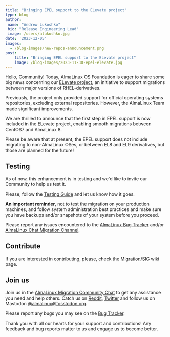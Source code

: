 ```yaml
---
title: "Bringing EPEL support to the ELevate project"
type: blog
author: 
 name: "Andrew Lukoshko"
 bio: "Release Engineering Lead"
 image: /users/alukoshko.jpg
date: '2023-12-05'
images:
  - /blog-images/new-repos-announcement.png
post:
    title: "Bringing EPEL support to the ELevate project"
    image: /blog-images/2023-11-30-epel-elevate.jpg
---
```


Hello, Community! Today, AlmaLinux OS Foundation is eager to share some big news concerning  our [ELevate project](https://almalinux.org/elevate/), an initiative to support migrations between major versions of RHEL-derivatives. 

Previously, the project only provided support for official operating systems repositories, excluding external repositories. However, the AlmaLinux Team made significant improvements. 

We are thrilled to announce that the first step in EPEL support is now included in the ELevate project, enabling smooth migrations between CentOS7 and AlmaLinux 8. 

Please be aware that at present, the EPEL support does not include migrating to non-AlmaLinux OSes, or between EL8 and EL9 derivatives, but those are planned for the future!

## Testing
As of now, this enhancement is in testing and we'd like to invite our Community to help us test it. 

Please, follow the [Testing Guide](https://wiki.almalinux.org/elevate/ELevate-testing-guide.html) and let us know how it goes.

**An important reminder**, not to test the migration on your production machines, and follow system administration best practices and make sure you have backups and/or snapshots of your system before you proceed.

Please report any issues encountered to the [AlmaLinux Bug Tracker](https://bugs.almalinux.org) and/or [AlmaLinux Chat Migration Channel](https://chat.almalinux.org/almalinux/channels/migration).

## Contribute 

If you are interested in contributing, please, check the [Migration/SIG](https://wiki.almalinux.org/sigs/Migration.html) wiki page.

## Join us

Join us in the [AlmaLinux Migration Community Chat](https://chat.almalinux.org/almalinux/channels/migration) to get any assistance you need and help others. Catch us on  [Reddit](https://reddit.com/r/almalinux), [Twitter](https://twitter.com/almalinux) and follow us on Mastodon [@almalinux@fosstodon.org](https://fosstodon.org/@almalinux).

Please report any bugs you may see on the [Bug Tracker](https://bugs.almalinux.org/). 

Thank you with all our hearts for your support and contributions! Any feedback and bug reports matter to us and engage us to become better.
